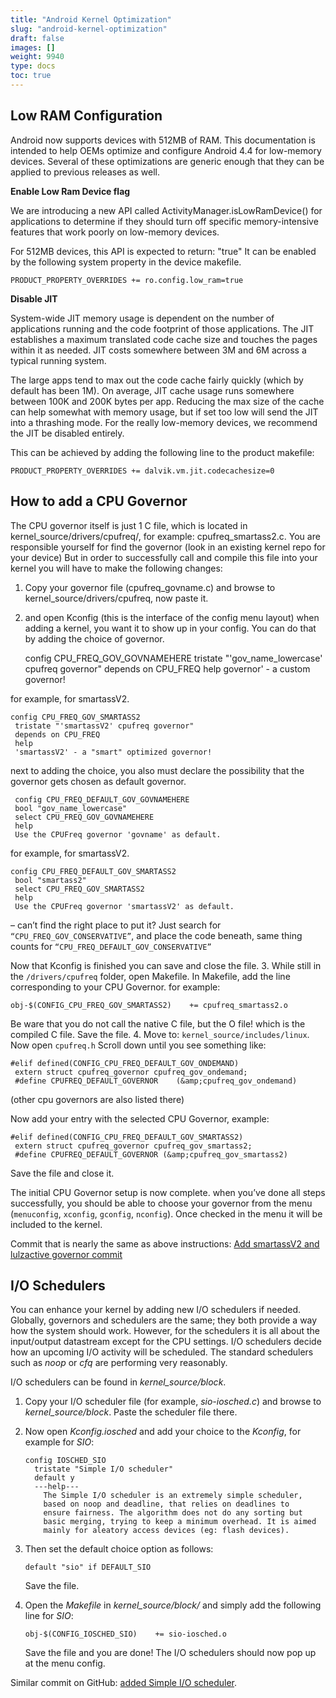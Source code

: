 ```yaml
---
title: "Android Kernel Optimization"
slug: "android-kernel-optimization"
draft: false
images: []
weight: 9940
type: docs
toc: true
---
```


## Low RAM Configuration
Android now supports devices with 512MB of RAM. This documentation is intended to help OEMs optimize and configure Android 4.4 for low-memory devices. Several of these optimizations are generic enough that they can be applied to previous releases as well.

**Enable Low Ram Device flag**

We are introducing a new API called ActivityManager.isLowRamDevice() for applications to determine if they should turn off specific memory-intensive features that work poorly on low-memory devices.

For 512MB devices, this API is expected to return: "true" It can be enabled by the following system property in the device makefile.

    PRODUCT_PROPERTY_OVERRIDES += ro.config.low_ram=true


**Disable JIT**

System-wide JIT memory usage is dependent on the number of applications running and the code footprint of those applications. The JIT establishes a maximum translated code cache size and touches the pages within it as needed. JIT costs somewhere between 3M and 6M across a typical running system.

The large apps tend to max out the code cache fairly quickly (which by default has been 1M). On average, JIT cache usage runs somewhere between 100K and 200K bytes per app. Reducing the max size of the cache can help somewhat with memory usage, but if set too low will send the JIT into a thrashing mode. For the really low-memory devices, we recommend the JIT be disabled entirely.

This can be achieved by adding the following line to the product makefile:

    PRODUCT_PROPERTY_OVERRIDES += dalvik.vm.jit.codecachesize=0

## How to add a CPU Governor
The CPU governor itself is just 1 C file, which is located in  kernel_source/drivers/cpufreq/,  for example: cpufreq_smartass2.c. You are responsible yourself for find the governor (look in an existing kernel repo for your device)
But in order to successfully call and compile this file into your kernel you will have to make the following changes:

1. Copy your governor file (cpufreq_govname.c) and browse to  kernel_source/drivers/cpufreq, now paste it.
2.  and open Kconfig (this is the interface of the config menu layout) when adding a kernel, you want it to show up in your config. You can do that by adding the choice of governor.


    config CPU_FREQ_GOV_GOVNAMEHERE
    tristate "'gov_name_lowercase' cpufreq governor"
    depends on CPU_FREQ
    help
    governor' - a custom governor!

for example, for smartassV2.

    config CPU_FREQ_GOV_SMARTASS2
     tristate "'smartassV2' cpufreq governor"
     depends on CPU_FREQ
     help
     'smartassV2' - a "smart" optimized governor! 

next to adding the choice, you also must declare the possibility that the governor gets chosen as default governor.


     config CPU_FREQ_DEFAULT_GOV_GOVNAMEHERE
     bool "gov_name_lowercase"
     select CPU_FREQ_GOV_GOVNAMEHERE
     help
     Use the CPUFreq governor 'govname' as default.

for example, for smartassV2.


    config CPU_FREQ_DEFAULT_GOV_SMARTASS2
     bool "smartass2"
     select CPU_FREQ_GOV_SMARTASS2
     help
     Use the CPUFreq governor 'smartassV2' as default.


– can’t find the right place to put it? Just search for  `“CPU_FREQ_GOV_CONSERVATIVE”`,  and place the code beneath, same thing counts for `“CPU_FREQ_DEFAULT_GOV_CONSERVATIVE”`

Now that Kconfig is finished you can save and close the file.
3. While still in the `/drivers/cpufreq` folder, open Makefile.
In Makefile, add the line corresponding to your CPU Governor. for example:


    obj-$(CONFIG_CPU_FREQ_GOV_SMARTASS2)    += cpufreq_smartass2.o

Be ware that you do not call the native C file, but the O file! which is the compiled C file. Save the file.
4. Move to:  `kernel_source/includes/linux`.  Now open `cpufreq.h`
Scroll down until you see something like:


    #elif defined(CONFIG_CPU_FREQ_DEFAULT_GOV_ONDEMAND)
     extern struct cpufreq_governor cpufreq_gov_ondemand;
     #define CPUFREQ_DEFAULT_GOVERNOR    (&amp;cpufreq_gov_ondemand)

(other cpu governors are also listed there)

Now add your entry with the selected CPU Governor, example:


    #elif defined(CONFIG_CPU_FREQ_DEFAULT_GOV_SMARTASS2)
     extern struct cpufreq_governor cpufreq_gov_smartass2;
     #define CPUFREQ_DEFAULT_GOVERNOR (&amp;cpufreq_gov_smartass2)

Save the file and close it.

The initial CPU Governor setup is now complete. when you’ve done all steps successfully, you should be able to choose your governor from the menu (`menuconfig`, `xconfig`, `gconfig`, `nconfig`). Once checked in the menu it will be included to the kernel.

Commit that is nearly the same as above instructions:  [Add smartassV2 and lulzactive governor commit][1]


  [1]: https://github.com/broodplank/samsung-kernel-msm7x30/commit/bd319103c20c9a9357852d6f535aaa999cee867a

## I/O Schedulers
You can enhance your kernel by adding new I/O schedulers if needed. Globally, governors and schedulers are the same; they both provide a way how the system should work. However, for the schedulers it is all about the input/output datastream except for the CPU settings. I/O schedulers decide how an upcoming I/O activity will be scheduled. The standard schedulers such as _noop_ or _cfq_ are performing very reasonably.

I/O schedulers can be found in _kernel_source/block_.

1. Copy your I/O scheduler file (for example, _sio-iosched.c_) and browse to _kernel_source/block_. Paste the scheduler file there.
2. Now open _Kconfig.iosched_ and add your choice to the _Kconfig_, for example for _SIO_:

       config IOSCHED_SIO
         tristate "Simple I/O scheduler"
         default y
         ---help---
           The Simple I/O scheduler is an extremely simple scheduler,
           based on noop and deadline, that relies on deadlines to
           ensure fairness. The algorithm does not do any sorting but
           basic merging, trying to keep a minimum overhead. It is aimed
           mainly for aleatory access devices (eg: flash devices).

3. Then set the default choice option as follows:

       default "sio" if DEFAULT_SIO

   Save the file.

4. Open the _Makefile_ in _kernel_source/block/_ and simply add the following line for _SIO_:

       obj-$(CONFIG_IOSCHED_SIO)    += sio-iosched.o

   Save the file and you are done! The I/O schedulers should now pop up at the menu config.

Similar commit on GitHub: [added Simple I/O scheduler][1].


  [1]: https://github.com/broodplank/samsung-kernel-msm7x30/commit/8c13ea91070ff072a64de4358d0429e35697678d


